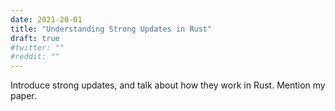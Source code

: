 ```yaml
---
date: 2021-20-01
title: "Understanding Strong Updates in Rust"
draft: true
#twitter: ""
#reddit: ""
---
```


Introduce strong updates, and talk about how they work in Rust.
Mention my paper.

